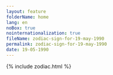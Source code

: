 ```yaml
---
layout: feature
folderName: home
lang: en
noBox: true
nointernationalization: true
fileName: zodiac-sign-for-19-may-1990
permalink: zodiac-sign-for-19-may-1990
date: 19-05-1990
---
```

{% include zodiac.html %}
